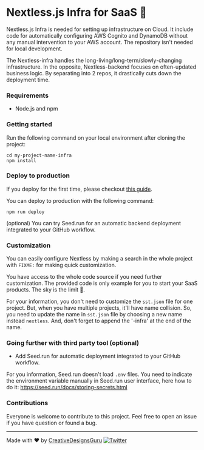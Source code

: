 # Nextless.js Infra for SaaS 🚀

Nextless.js Infra is needed for setting up infrastructure on Cloud. It include code for automatically configuring AWS Cognito and DynamoDB without any manual intervention to your AWS account. The repository isn't needed for local development.

The Nextless-infra handles the long-living/long-term/slowly-changing infrastructure. In the opposite, Nextless-backend focuses on often-updated business logic. By separating into 2 repos, it drastically cuts down the deployment time.

### Requirements

- Node.js and npm

### Getting started

Run the following command on your local environment after cloning the project:

```
cd my-project-name-infra
npm install
```

### Deploy to production

If you deploy for the first time, please checkout [this guide](https://github.com/Nextlessjs/Quick-Start/blob/main/PRODUCTION_DEPLOYMENT.md).

You can deploy to production with the following command:

```
npm run deploy
```

(optional) You can try Seed.run for an automatic backend deployment integrated to your GitHub workflow.

### Customization

You can easily configure Nextless by making a search in the whole project with `FIXME:` for making quick customization.

You have access to the whole code source if you need further customization. The provided code is only example for you to start your SaaS products. The sky is the limit 🚀.

For your information, you don't need to customize the `sst.json` file for one project. But, when you have multiple projects, it'll have name collision. So, you need to update the name in `sst.json` file by choosing a new name instead `nextless`. And, don't forget to append the '-infra' at the end of the name.

### Going further with third party tool (optional)

- Add Seed.run for automatic deployment integrated to your GitHub workflow.

For you information, Seed.run doesn't load `.env` files. You need to indicate the environment variable manually in Seed.run user interface, here how to do it: https://seed.run/docs/storing-secrets.html

### Contributions

Everyone is welcome to contribute to this project. Feel free to open an issue if you have question or found a bug.

---

Made with ♥ by [CreativeDesignsGuru](https://creativedesignsguru.com) [![Twitter](https://img.shields.io/twitter/url/https/twitter.com/cloudposse.svg?style=social&label=Follow%20%40Ixartz)](https://twitter.com/ixartz)
